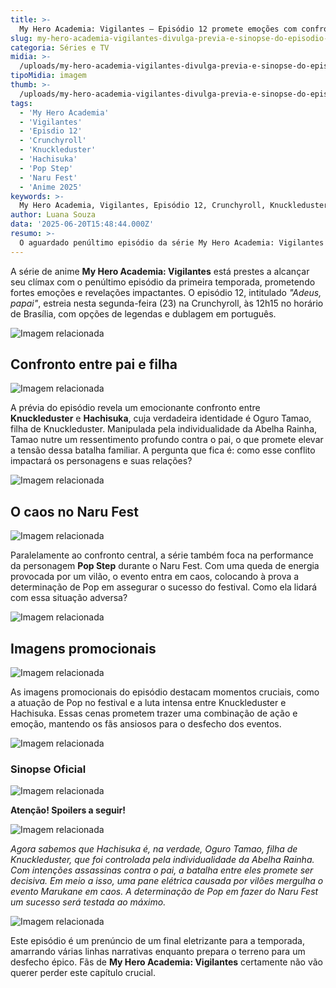 ```yaml
---
title: >-
  My Hero Academia: Vigilantes – Episódio 12 promete emoções com confronto familiar
slug: my-hero-academia-vigilantes-divulga-previa-e-sinopse-do-episodio-12
categoria: Séries e TV
midia: >-
  /uploads/my-hero-academia-vigilantes-divulga-previa-e-sinopse-do-episodio-12-thumb.webp
tipoMidia: imagem
thumb: >-
  /uploads/my-hero-academia-vigilantes-divulga-previa-e-sinopse-do-episodio-12-thumb.webp
tags:
  - 'My Hero Academia'
  - 'Vigilantes'
  - 'Episdio 12'
  - 'Crunchyroll'
  - 'Knuckleduster'
  - 'Hachisuka'
  - 'Pop Step'
  - 'Naru Fest'
  - 'Anime 2025'
keywords: >-
  My Hero Academia, Vigilantes, Episódio 12, Crunchyroll, Knuckleduster, Hachisuka, Pop Step, Naru Fest, Anime 2025
author: Luana Souza
data: '2025-06-20T15:48:44.000Z'
resumo: >-
  O aguardado penúltimo episódio da série My Hero Academia: Vigilantes chega à Crunchyroll com grandes expectativas, revelando intensas batalhas e reviravoltas dramáticas.
---
```


A série de anime **My Hero Academia: Vigilantes** está prestes a alcançar seu clímax com o penúltimo episódio da primeira temporada, prometendo fortes emoções e revelações impactantes. O episódio 12, intitulado _"Adeus, papai"_, estreia nesta segunda-feira (23) na Crunchyroll, às 12h15 no horário de Brasília, com opções de legendas e dublagem em português. 

![Imagem relacionada](/uploads/my-hero-academia-vigilantes-divulga-previa-e-sinopse-do-episodio-12-0.webp)

## Confronto entre pai e filha

![Imagem relacionada](/uploads/my-hero-academia-vigilantes-divulga-previa-e-sinopse-do-episodio-12-1.webp)

A prévia do episódio revela um emocionante confronto entre **Knuckleduster** e **Hachisuka**, cuja verdadeira identidade é Oguro Tamao, filha de Knuckleduster. Manipulada pela individualidade da Abelha Rainha, Tamao nutre um ressentimento profundo contra o pai, o que promete elevar a tensão dessa batalha familiar. A pergunta que fica é: como esse conflito impactará os personagens e suas relações?

![Imagem relacionada](/uploads/my-hero-academia-vigilantes-divulga-previa-e-sinopse-do-episodio-12-2.webp)

## O caos no Naru Fest

![Imagem relacionada](/uploads/my-hero-academia-vigilantes-divulga-previa-e-sinopse-do-episodio-12-3.webp)

Paralelamente ao confronto central, a série também foca na performance da personagem **Pop Step** durante o Naru Fest. Com uma queda de energia provocada por um vilão, o evento entra em caos, colocando à prova a determinação de Pop em assegurar o sucesso do festival. Como ela lidará com essa situação adversa?

![Imagem relacionada](/uploads/my-hero-academia-vigilantes-divulga-previa-e-sinopse-do-episodio-12-4.webp)

## Imagens promocionais

![Imagem relacionada](/uploads/my-hero-academia-vigilantes-divulga-previa-e-sinopse-do-episodio-12-5.webp)

As imagens promocionais do episódio destacam momentos cruciais, como a atuação de Pop no festival e a luta intensa entre Knuckleduster e Hachisuka. Essas cenas prometem trazer uma combinação de ação e emoção, mantendo os fãs ansiosos para o desfecho dos eventos.

![Imagem relacionada](/uploads/my-hero-academia-vigilantes-divulga-previa-e-sinopse-do-episodio-12-6.webp)

### Sinopse Oficial

![Imagem relacionada](/uploads/my-hero-academia-vigilantes-divulga-previa-e-sinopse-do-episodio-12-7.webp)

**Atenção! Spoilers a seguir!**

![Imagem relacionada](/uploads/my-hero-academia-vigilantes-divulga-previa-e-sinopse-do-episodio-12-8.webp)

_Agora sabemos que Hachisuka é, na verdade, Oguro Tamao, filha de Knuckleduster, que foi controlada pela individualidade da Abelha Rainha. Com intenções assassinas contra o pai, a batalha entre eles promete ser decisiva. Em meio a isso, uma pane elétrica causada por vilões mergulha o evento Marukane em caos. A determinação de Pop em fazer do Naru Fest um sucesso será testada ao máximo._

![Imagem relacionada](/uploads/my-hero-academia-vigilantes-divulga-previa-e-sinopse-do-episodio-12-9.webp)

Este episódio é um prenúncio de um final eletrizante para a temporada, amarrando várias linhas narrativas enquanto prepara o terreno para um desfecho épico. Fãs de **My Hero Academia: Vigilantes** certamente não vão querer perder este capítulo crucial.